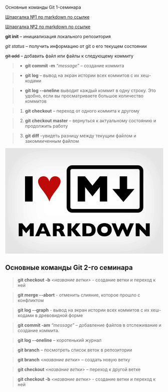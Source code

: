 Основные команды Git 1-семинара

[Шпаргалка №1 по markdown по ссылке](http://konvut.github.io/k50articles/)

[Шпаргалка №2 по markdown по ссылке](https://learn.microsoft.com/ru-ru/contribute/markdown-reference)

**git init** – инициализация локального репозитория

*git status* – получить информацию от git о его текущем состоянии

~~git add~~ – добавить файл или файлы к следующему коммиту

> + **git commit -m** *“message”* – создание коммита

> + **git log** – вывод на экран истории всех коммитов с их хеш-кодами

> + **git log --oneline** выводит каждый коммит в одну строку. Это удобно, если вы просматриваете большое количество коммитов

> 1. **git checkout** – переход от одного коммита к другому

> 2. **git checkout master** – вернуться к актуальному состоянию и продолжить работу

> 3. **git diff** –увидеть разницу между текущим файлом и закоммиченным файлом

![](1-01.png "текст всплывает при наведении")

## Основные команды Git 2-го семинара

> **git checkout  -b** *<название ветки>* - создание ветки и переход к ней

>**git merge --abort** - отменить слияние, которое прошло с конфликтом

>**git log --graph** - вывод на экран истории всех коммитов с их хеш-кодами в древовидной форме

>**git commit -am** *“message”* – добавление файлов в отслеживание и       создание коммита.

>**git log --oneline** – коротенький журнал

> **git branch** – посмотреть список веток в репозитории

> **git branch** *<название ветки>* – создать новую ветку

> **git checkout** *<название ветки>* – переход к другой ветке

>**git checkout -b** *<название ветки>* - создание ветки и переход к ней








